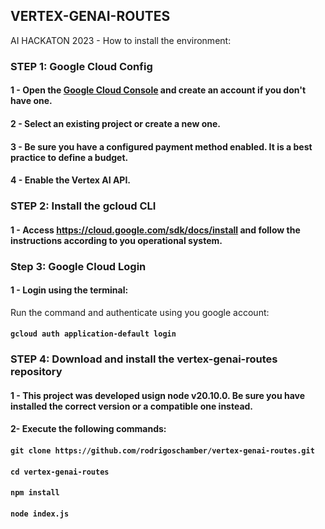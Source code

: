 ## VERTEX-GENAI-ROUTES

AI HACKATON 2023 - How to install the environment:

### STEP 1: Google Cloud Config

#### 1 - Open the [Google Cloud Console](https://console.cloud.google.com) and create an account if you don't have one.
#### 2 - Select an existing project or create a new one.
#### 3 - Be sure you have a configured payment method enabled. It is a best practice to define a budget.
#### 4 - Enable the Vertex AI API.

### STEP 2: Install the gcloud CLI

#### 1 - Access https://cloud.google.com/sdk/docs/install and follow the instructions according to you operational system.

### Step 3: Google Cloud Login

#### 1 - Login using the terminal:

Run the command and authenticate using you google account:

#### `gcloud auth application-default login`

### STEP 4: Download and install the vertex-genai-routes repository

#### 1 - This project was developed usign node v20.10.0. Be sure you have installed the correct version or a compatible one instead.

#### 2- Execute the following commands:

#### `git clone https://github.com/rodrigoschamber/vertex-genai-routes.git`

#### `cd vertex-genai-routes`

#### `npm install`

#### `node index.js`